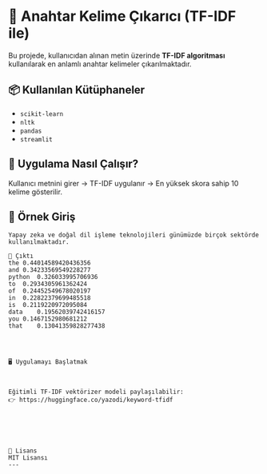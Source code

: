 # 🔑 Anahtar Kelime Çıkarıcı (TF-IDF ile)

Bu projede, kullanıcıdan alınan metin üzerinde **TF-IDF algoritması** kullanılarak en anlamlı anahtar kelimeler çıkarılmaktadır.

## 📦 Kullanılan Kütüphaneler

- `scikit-learn`
- `nltk`
- `pandas`
- `streamlit`

## 🚀 Uygulama Nasıl Çalışır?

Kullanıcı metnini girer → TF-IDF uygulanır → En yüksek skora sahip 10 kelime gösterilir.

## 🧪 Örnek Giriş

```text
Yapay zeka ve doğal dil işleme teknolojileri günümüzde birçok sektörde kullanılmaktadır.

📌 Çıktı
the	0.44014589420436356
and	0.34233569549228277
python	0.326033995706936
to	0.2934305961362424
of	0.24452549678020197
in	0.22822379699485518
is	0.2119220972095084
data	0.19562039742416157
you	0.1467152980681212
that	0.13041359828277438




🖥 Uygulamayı Başlatmak



Eğitimli TF-IDF vektörizer modeli paylaşılabilir:
👉 https://huggingface.co/yazodi/keyword-tfidf






🪪 Lisans
MIT Lisansı
---










